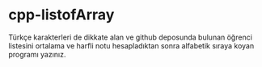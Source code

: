 # cpp-listofArray

Türkçe karakterleri de dikkate alan ve github deposunda bulunan öğrenci 
listesini ortalama ve harfli notu hesapladıktan sonra alfabetik sıraya koyan programı yazınız.

